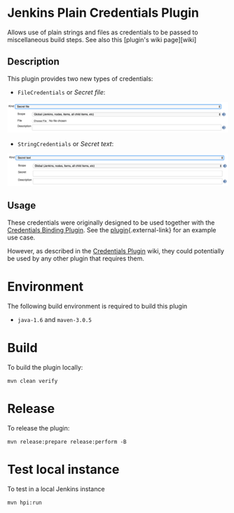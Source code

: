 # Jenkins Plain Credentials Plugin

 Allows use of plain strings and files as credentials to be passed to miscellaneous build steps. See also this [plugin's wiki page][wiki]

## Description

This plugin provides two new types of credentials:

-   `FileCredentials` or *Secret file*:

![SecretFile screenshot 1](/docs/images/secretFile.png "SecretFile screenshot 1")

-   `StringCredentials` or *Secret text*:

![SecretText screenshot 1](/docs/images/secretText.png "SecretText screenshot 1")

## Usage

These credentials were originally designed to be used together with the
[Credentials Binding
Plugin](https://plugins.jenkins.io/credentials-binding).
See the
[plugin](https://plugins.jenkins.io/credentials-binding){.external-link}
for an example use case.

However, as described in the [Credentials
Plugin](https://plugins.jenkins.io/credentials)
wiki, they could potentially be used by any other plugin that requires
them.

# Environment

The following build environment is required to build this plugin

* `java-1.6` and `maven-3.0.5`

# Build

To build the plugin locally:

    mvn clean verify

# Release

To release the plugin:

    mvn release:prepare release:perform -B

# Test local instance

To test in a local Jenkins instance

    mvn hpi:run

